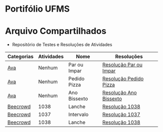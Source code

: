 # Portifólio UFMS

# Arquivo Compartilhados

- Repositório de Testes e Resoluções de Atividades

|Categorias|Atividades| Nome | Resoluções|
|----------|----------|------|----------|
| [Ava](AlProg1_Problems/Ava) | Nenhum | Par ou Impar | [Resolução Par ou Impar](AlProg1_Problems/Ava/Tasks_26_3/task_1.py)|
| [Ava](AlProg1_Problems/Ava) | Nenhum | Pedido Pizza | [Resolução Pedido Pizza](AlProg1_Problems/Ava/Tasks_26_3/task_2.py)|
| [Ava](AlProg1_Problems/Ava) | Nenhum | Ano Bissexto | [Resolução Ano Bissexto](AlProg1_Problems/Ava/Tasks_26_3/task_3.py)|
|[Beecrowd](AlProg1_Problems/Beecrowd_Problems) | 1038 | Lanche | [Resolução 1038](AlProg1_Problems/Beecrowd_Problems/1038/1038.py)|
| [Beecrowd](AlProg1_Problems/Beecrowd_Problems) | 1037 | Intervalo | [Resolução 1037](AlProg1_Problems/Beecrowd_Problems/1037/1037.py)|
| [Beecrowd](AlProg1_Problems/Beecrowd_Problems) | 1038 | Lanche | [Resolução 1038](AlProg1_Problems/Beecrowd_Problems/1038/1038.py)|